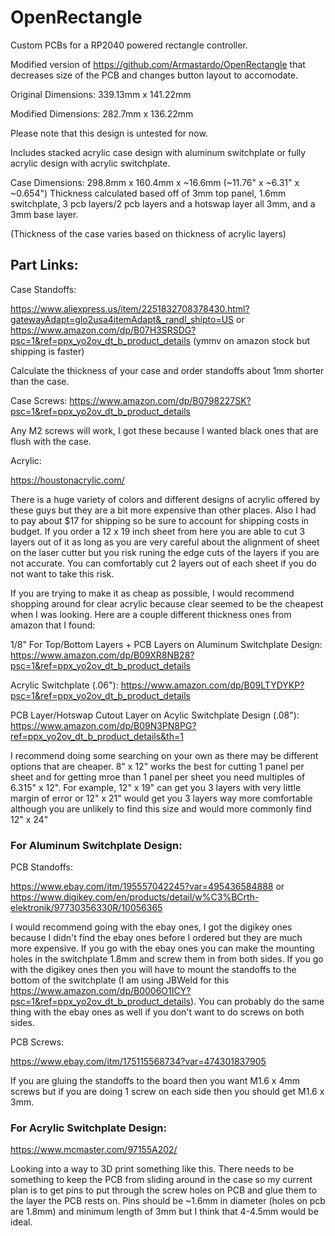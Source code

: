 # OpenRectangle
Custom PCBs for a RP2040 powered rectangle controller.

Modified version of https://github.com/Armastardo/OpenRectangle that decreases size of the PCB and changes button layout to accomodate.

Original Dimensions: 339.13mm x 141.22mm

Modified Dimensions: 282.7mm x 136.22mm

Please note that this design is untested for now.

Includes stacked acrylic case design with aluminum switchplate or fully acrylic design with acrylic switchplate. 

Case Dimensions: 298.8mm x 160.4mm x ~16.6mm (~11.76" x ~6.31" x ~0.654") Thickness calculated based off of 3mm top panel, 1.6mm switchplate, 3 pcb layers/2 pcb layers and a hotswap layer all 3mm, and a 3mm base layer.

(Thickness of the case varies based on thickness of acrylic layers)

## Part Links:

Case Standoffs: 

https://www.aliexpress.us/item/2251832708378430.html?gatewayAdapt=glo2usa4itemAdapt&_randl_shipto=US or https://www.amazon.com/dp/B07H3SRSDG?psc=1&ref=ppx_yo2ov_dt_b_product_details (ymmv on amazon stock but shipping is faster)

Calculate the thickness of your case and order standoffs about 1mm shorter than the case.

Case Screws: 
https://www.amazon.com/dp/B0798227SK?psc=1&ref=ppx_yo2ov_dt_b_product_details

Any M2 screws will work, I got these because I wanted black ones that are flush with the case.

Acrylic:

https://houstonacrylic.com/

There is a huge variety of colors and different designs of acrylic offered by these guys but they are a bit more expensive than other places. Also I had to pay about $17 for shipping so be sure to account for shipping costs in budget. If you order a 12 x 19 inch sheet from here you are able to cut 3 layers out of it as long as you are very careful about the alignment of sheet on the laser cutter but you risk runing the edge cuts of the layers if you are not accurate. You can comfortably cut 2 layers out of each sheet if you do not want to take this risk.

If you are trying to make it as cheap as possible, I would recommend shopping around for clear acrylic because clear seemed to be the cheapest when I was looking. Here are a couple different thickness ones from amazon that I found:

1/8" For Top/Bottom Layers + PCB Layers on Aluminum Switchplate Design: https://www.amazon.com/dp/B09XR8NB28?psc=1&ref=ppx_yo2ov_dt_b_product_details

Acrylic Switchplate (.06"): https://www.amazon.com/dp/B09LTYDYKP?psc=1&ref=ppx_yo2ov_dt_b_product_details

PCB Layer/Hotswap Cutout Layer on Acylic Switchplate Design (.08"): https://www.amazon.com/dp/B09N3PN8PG?ref=ppx_yo2ov_dt_b_product_details&th=1

I recommend doing some searching on your own as there may be different options that are cheaper. 8" x 12" works the best for cutting 1 panel per sheet and for getting mroe than 1 panel per sheet you need multiples of 6.315" x 12". For example, 12" x 19" can get you 3 layers with very little margin of error or 12" x 21" would get you 3 layers way more comfortable although you are unlikely to find this size and would more commonly find 12" x 24"
### For Aluminum Switchplate Design:
PCB Standoffs:

https://www.ebay.com/itm/195557042245?var=495436584888 or https://www.digikey.com/en/products/detail/w%C3%BCrth-elektronik/97730356330R/10056365

I would recommend going with the ebay ones, I got the digikey ones because I didn't find the ebay ones before I ordered but they are much more expensive. If you go with the ebay ones you can make the mounting holes in the switchplate 1.8mm and screw them in from both sides. If you go with the digikey ones then you will have to mount the standoffs to the bottom of the switchplate (I am using JBWeld for this https://www.amazon.com/dp/B0006O1ICY?psc=1&ref=ppx_yo2ov_dt_b_product_details). You can probably do the same thing with the ebay ones as well if you don't want to do screws on both sides.

PCB Screws:

https://www.ebay.com/itm/175115568734?var=474301837905

If you are gluing the standoffs to the board then you want M1.6 x 4mm screws but if you are doing 1 screw on each side then you should get M1.6 x 3mm.

### For Acrylic Switchplate Design:
https://www.mcmaster.com/97155A202/


Looking into a way to 3D print something like this. There needs to be something to keep the PCB from sliding around in the case so my current plan is to get pins to put through the screw holes on PCB and glue them to the layer the PCB rests on. Pins should be ~1.6mm in diameter (holes on pcb are 1.8mm) and minimum length of 3mm but I think that 4-4.5mm would be ideal.

